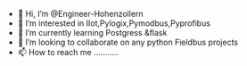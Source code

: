- 👋 Hi, I’m @Engineer-Hohenzollern
- 👀 I’m interested in IIot,Pylogix,Pymodbus,Pyprofibus
- 🌱 I’m currently learning Postgress &flask
- 💞️ I’m looking to collaborate on any python Fieldbus projects
- 📫 How to reach me ...........

<!---
Engineer-Hohenzollern/Engineer-Hohenzollern is a ✨ special ✨ repository because its `README.md` (this file) appears on your GitHub profile.
You can click the Preview link to take a look at your changes.
--->
